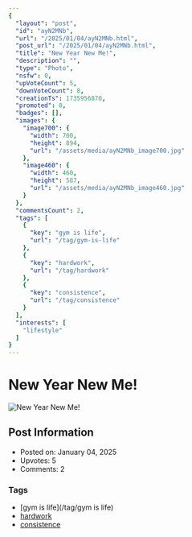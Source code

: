 ```yaml
---
{
  "layout": "post",
  "id": "ayN2MNb",
  "url": "/2025/01/04/ayN2MNb.html",
  "post_url": "/2025/01/04/ayN2MNb.html",
  "title": "New Year New Me!",
  "description": "",
  "type": "Photo",
  "nsfw": 0,
  "upVoteCount": 5,
  "downVoteCount": 8,
  "creationTs": 1735956870,
  "promoted": 0,
  "badges": [],
  "images": {
    "image700": {
      "width": 700,
      "height": 894,
      "url": "/assets/media/ayN2MNb_image700.jpg"
    },
    "image460": {
      "width": 460,
      "height": 587,
      "url": "/assets/media/ayN2MNb_image460.jpg"
    }
  },
  "commentsCount": 2,
  "tags": [
    {
      "key": "gym is life",
      "url": "/tag/gym-is-life"
    },
    {
      "key": "hardwork",
      "url": "/tag/hardwork"
    },
    {
      "key": "consistence",
      "url": "/tag/consistence"
    }
  ],
  "interests": [
    "lifestyle"
  ]
}
---
```


# New Year New Me!

![New Year New Me!](/assets/media/ayN2MNb_image700.jpg)

## Post Information

- Posted on: January 04, 2025
- Upvotes: 5
- Comments: 2

### Tags

- [gym is life](/tag/gym is life)
- [hardwork](/tag/hardwork)
- [consistence](/tag/consistence)
